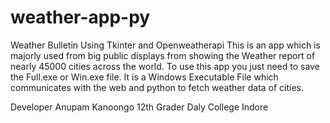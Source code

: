 # weather-app-py
Weather Bulletin Using Tkinter and Openweatherapi
This is an app which is majorly used from big public displays from showing the Weather report of nearly 45000 cities across the world.
To use this app you just need to save the Full.exe or Win.exe file.
It is a Windows Executable File which communicates with the web and python to fetch weather data of cities.

Developer
Anupam Kanoongo
12th Grader Daly College
Indore
